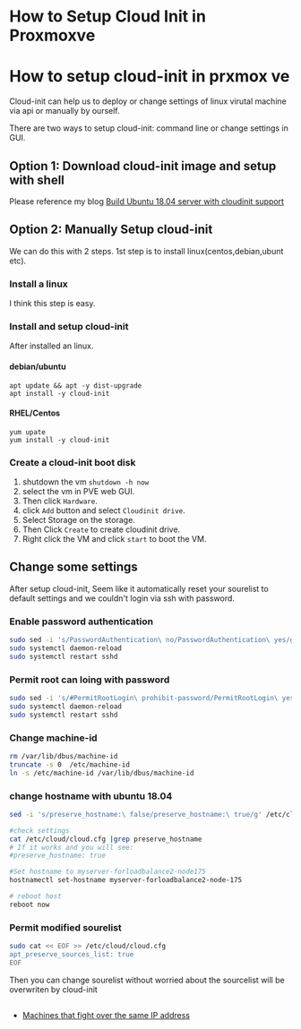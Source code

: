 # How to Setup Cloud Init in Proxmoxve


# How to setup cloud-init in prxmox ve

Cloud-init can help us to deploy or change settings of linux virutal machine via  api or manually by ourself.

There are two ways to setup cloud-init: command line or change settings in GUI.


## Option 1: Download cloud-init image and setup with shell

Please reference my blog [Build Ubuntu 18.04 server with cloudinit support](/post/build-ubuntu18.04-with-cloudinit-support)

## Option 2: Manually Setup cloud-init

We can do this with 2 steps. 1st step is to install linux(centos,debian,ubunt etc).

### Install a linux 

I think this step is easy.


### Install and setup cloud-init

After installed an linux.

#### debian/ubuntu

```shell
apt update && apt -y dist-upgrade
apt install -y cloud-init
``` 

#### RHEL/Centos

```shell
yum upate 
yum install -y cloud-init
```


### Create a cloud-init boot disk

  1. shutdown the vm `shutdown -h now`
  2. select the vm in PVE web GUI. 
  3. Then click `Hardware`.
  4. click `Add` button and select `Cloudinit drive`.
  5. Select Storage on the storage. 
  6. Then Click `Create` to create cloudinit drive.
  7. Right click the VM and click `start` to boot the VM.

  


## Change some settings

After setup cloud-init, Seem like it automatically reset your sourelist to default settings and we couldn't login via ssh with password.

### Enable password authentication

```bash
sudo sed -i 's/PasswordAuthentication\ no/PasswordAuthentication\ yes/g' /etc/ssh/sshd_config
sudo systemctl daemon-reload
sudo systemctl restart sshd

```

### Permit root can loing with password

```bash
sudo sed -i 's/#PermitRootLogin\ prohibit-password/PermitRootLogin\ yes/g' /etc/ssh/sshd_config
sudo systemctl daemon-reload
sudo systemctl restart sshd


```

### Change machine-id

``` bash
rm /var/lib/dbus/machine-id
truncate -s 0  /etc/machine-id
ln -s /etc/machine-id /var/lib/dbus/machine-id
```


### change hostname with ubuntu 18.04

```bash
sed -i 's/preserve_hostname:\ false/preserve_hostname:\ true/g' /etc/cloud/cloud.cfg

#check settings
cat /etc/cloud/cloud.cfg |grep preserve_hostname
# If it works and you will see:
#preserve_hostname: true

#Set hostname to myserver-forloadbalance2-node175
hostnamectl set-hostname myserver-forloadbalance2-node-175

# reboot host
reboot now


```




### Permit modified sourelist

```bash
sudo cat << EOF >> /etc/cloud/cloud.cfg
apt_preserve_sources_list: true
EOF

```

Then you can change sourelist without worried about the sourcelist will be overwriten by cloud-init


##
  - [Machines that fight over the same IP address](https://jaylacroix.com/fixing-ubuntu-18-04-virtual-machines-that-fight-over-the-same-ip-address/)
